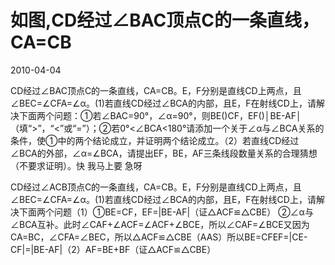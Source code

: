 # 如图,CD经过∠BAC顶点C的一条直线，CA=CB
2010-04-04


CD经过∠BAC顶点C的一条直线，CA=CB。E，F分别是直线CD上两点，且∠BEC=∠CFA=∠α。(1)若直线CD经过∠BCA的内部，且E，F在射线CD上，请解决下面两个问题：①若∠BAC=90°，∠α=90°，则BE()CF，EF()│BE-AF│（填“>”，“<”或“=”）；②若0°<∠BCA<180°请添加一个关于∠α与∠BCA关系的条件，使①中的两个结论成立，并证明两个结论成立。（2）若直线CD经过∠BCA的外部，∠α=∠BCA，请提出EF，BE，AF三条线段数量关系的合理猜想（不要求证明）。快   我马上要 急呀


CD经过∠ACB顶点C的一条直线，CA=CB。E，F分别是直线CD上两点，且∠BEC=∠CFA=∠α。(1)若直线CD经过∠BCA的内部，且E，F在射线CD上，请解决下面两个问题（1）①BE=CF，EF=|BE-AF|（证△ACF≌△CBE） ②∠α与∠BCA互补。此时∠CAF+∠ACF=∠ACF+∠BCE，所以∠CAF=∠BCE又因为CA=BC，∠CFA=∠BEC，所以△ACF≌△CBE（AAS）所以BE=CFEF=|CE-CF|=|BE-AF|（2）AF=BE+BF（证△ACF≌△CBE）
